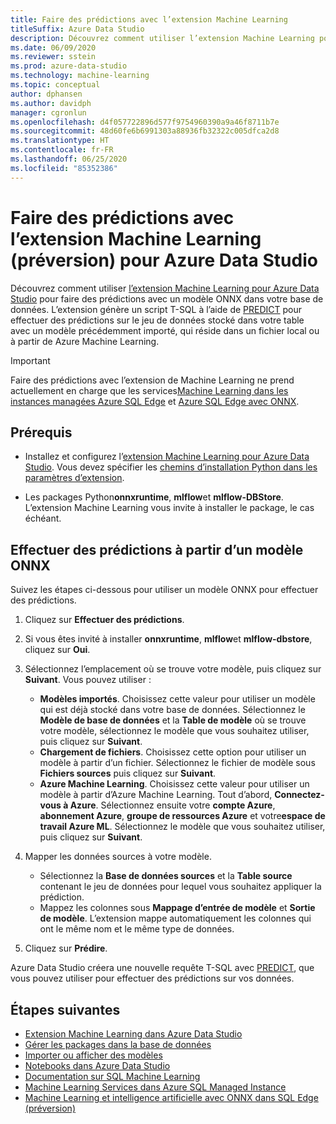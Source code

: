 ```yaml
---
title: Faire des prédictions avec l’extension Machine Learning
titleSuffix: Azure Data Studio
description: Découvrez comment utiliser l’extension Machine Learning pour Azure Data Studio pour faire des prédictions avec un modèle ONNX dans votre base de données.
ms.date: 06/09/2020
ms.reviewer: sstein
ms.prod: azure-data-studio
ms.technology: machine-learning
ms.topic: conceptual
author: dphansen
ms.author: davidph
manager: cgronlun
ms.openlocfilehash: d4f057722896d577f9754960390a9a46f8711b7e
ms.sourcegitcommit: 48d60fe6b6991303a88936fb32322c005dfca2d8
ms.translationtype: HT
ms.contentlocale: fr-FR
ms.lasthandoff: 06/25/2020
ms.locfileid: "85352386"
---
```

# <a name="make-predictions-with-machine-learning-extension-preview-for-azure-data-studio"></a>Faire des prédictions avec l’extension Machine Learning (préversion) pour Azure Data Studio

Découvrez comment utiliser [l’extension Machine Learning pour Azure Data Studio](machine-learning-extension.md) pour faire des prédictions avec un modèle ONNX dans votre base de données. L’extension génère un script T-SQL à l’aide de [PREDICT](../t-sql/queries/predict-transact-sql.md) pour effectuer des prédictions sur le jeu de données stocké dans votre table avec un modèle précédemment importé, qui réside dans un fichier local ou à partir de Azure Machine Learning.

> [!IMPORTANT]
> Faire des prédictions avec l’extension de Machine Learning ne prend actuellement en charge que les services[Machine Learning dans les instances managées Azure SQL Edge](/azure/azure-sql/managed-instance/machine-learning-services-overview) et [Azure SQL Edge avec ONNX](/azure/azure-sql-edge/onnx-overview).

## <a name="prerequisites"></a>Prérequis

- Installez et configurez l’[extension Machine Learning pour Azure Data Studio](machine-learning-extension.md). Vous devez spécifier les [chemins d’installation Python dans les paramètres d’extension](machine-learning-extension.md#settings).

- Les packages Python**onnxruntime**, **mlflow**et **mlflow-DBStore**. L’extension Machine Learning vous invite à installer le package, le cas échéant.

## <a name="make-predictions-from-onnx-model"></a>Effectuer des prédictions à partir d’un modèle ONNX

Suivez les étapes ci-dessous pour utiliser un modèle ONNX pour effectuer des prédictions.

1. Cliquez sur **Effectuer des prédictions**.

1. Si vous êtes invité à installer **onnxruntime**, **mlflow**et **mlflow-dbstore**, cliquez sur **Oui**.

1. Sélectionnez l’emplacement où se trouve votre modèle, puis cliquez sur **Suivant**. Vous pouvez utiliser :
    - **Modèles importés**. Choisissez cette valeur pour utiliser un modèle qui est déjà stocké dans votre base de données. Sélectionnez le **Modèle de base de données** et la **Table de modèle** où se trouve votre modèle, sélectionnez le modèle que vous souhaitez utiliser, puis cliquez sur **Suivant**.
    - **Chargement de fichiers**. Choisissez cette option pour utiliser un modèle à partir d’un fichier. Sélectionnez le fichier de modèle sous **Fichiers sources** puis cliquez sur **Suivant**.
    - **Azure Machine Learning**. Choisissez cette valeur pour utiliser un modèle à partir d’Azure Machine Learning. Tout d’abord, **Connectez-vous à Azure**. Sélectionnez ensuite votre **compte Azure**, **abonnement Azure**, **groupe de ressources Azure** et votre**espace de travail Azure ML**. Sélectionnez le modèle que vous souhaitez utiliser, puis cliquez sur **Suivant**.

1. Mapper les données sources à votre modèle.
    - Sélectionnez la **Base de données sources** et la **Table source** contenant le jeu de données pour lequel vous souhaitez appliquer la prédiction.
    - Mappez les colonnes sous **Mappage d’entrée de modèle** et **Sortie de modèle**. L’extension mappe automatiquement les colonnes qui ont le même nom et le même type de données.

1. Cliquez sur **Prédire**.

Azure Data Studio créera une nouvelle requête T-SQL avec [PREDICT](../t-sql/queries/predict-transact-sql.md), que vous pouvez utiliser pour effectuer des prédictions sur vos données.

## <a name="next-steps"></a>Étapes suivantes

- [Extension Machine Learning dans Azure Data Studio](machine-learning-extension.md)
- [Gérer les packages dans la base de données](machine-learning-extension-manage-packages.md)
- [Importer ou afficher des modèles](machine-learning-extension-import-view-models.md)
- [Notebooks dans Azure Data Studio](notebooks-guidance.md)
- [Documentation sur SQL Machine Learning](../machine-learning/index.yml)
- [Machine Learning Services dans Azure SQL Managed Instance](/azure/azure-sql/managed-instance/machine-learning-services-overview)
- [Machine Learning et intelligence artificielle avec ONNX dans SQL Edge (préversion)](/azure/azure-sql-edge/onnx-overview)
